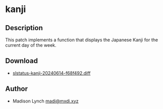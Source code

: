 kanji
=====

Description
-----------
This patch implements a function that displays the Japanese Kanji for the
current day of the week.

Download
--------
* [slstatus-kanji-20240614-f68f492.diff](slstatus-kanji-20240614-f68f492.diff)

Author
------
* Madison Lynch <madi@mxdi.xyz>